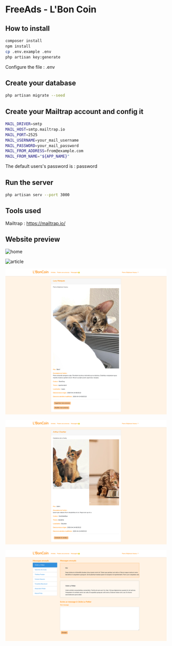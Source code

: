 # FreeAds - L'Bon Coin

## How to install 

```bash
composer install
npm install
cp .env.example .env
php artisan key:generate
```

Configure the file : .env 

## Create your database

```bash
php artisan migrate --seed      
```

## Create your Mailtrap account and config it

```bash
MAIL_DRIVER=smtp
MAIL_HOST=smtp.mailtrap.io
MAIL_PORT=2525
MAIL_USERNAME=your_mail_username
MAIL_PASSWORD=your_mail_password
MAIL_FROM_ADDRESS=from@example.com
MAIL_FROM_NAME="${APP_NAME}"
```

The default users's password is : password

## Run the server 

```bash
php artisan serv --port 3000
```

## Tools used

Mailtrap : https://mailtrap.io/

## Website preview

![home](.github/preview/home.png "Home preview")

![article](.github/preview/article.png "Index article preview")

![article](.github/preview/show.png "Show article preview own article")

![article](.github/preview/show2.png "Show article preview")

![article](.github/preview/message.png "Message preview")

